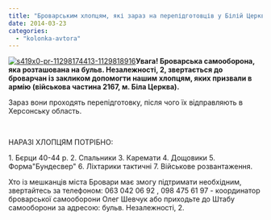```yaml
---
title: "Броварським хлопцям, які зараз на перепідготовців у Білій Церкві, потрібна допомога"
date: 2014-03-23
categories: 
  - "kolonka-avtora"
---
```


[![s419x0-pr-11298174413-1129818916](https://mpz.brovary.org/wp-content/uploads/2014/03/s419x0-pr-11298174413-1129818916.jpg)](https://mpz.brovary.org/wp-content/uploads/2014/03/s419x0-pr-11298174413-1129818916.jpg)**Увага! Броварська самооборона, яка розташована на бульв. Незалежності, 2, звертається до броварчан із закликом допомогти нашим хлопцям, яких призвали в армію (військова частина 2167, м. Біла Церква).**

Зараз вони проходять перепідготовку, після чого їх відправляють в Херсонську область.

 

НАРАЗІ ХЛОПЦЯМ ПОТРІБНО:

1\. Бєрци 40-44 р. 2. Спальники 3. Каремати 4. Дощовики 5. Форма"Бундесвер" 6. Ліхтарики тактичні 7. Військове розвантаження.

Хто із мешканців міста Бровари має змогу підтримати необхідним, звертайтесь за телефоном: 063 042 06 92 , 098 475 61 97 - координатор броварської самооборони Олег Шевчук або приходьте до Штабу самооборони за адресою: бульв. Незалежності, 2.
